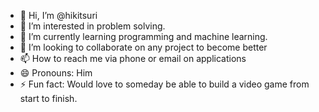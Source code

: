 - 👋 Hi, I’m @hikitsuri
- 👀 I’m interested in problem solving.
- 🌱 I’m currently learning programming and machine learning.
- 💞️ I’m looking to collaborate on any project to become better
- 📫 How to reach me via phone or email on applications
- 😄 Pronouns: Him
- ⚡ Fun fact: Would love to someday be able to build a video game from start to finish. 

<!---
hikitsuri/hikitsuri is a ✨ special ✨ repository because its `README.md` (this file) appears on your GitHub profile.
You can click the Preview link to take a look at your changes.
--->
